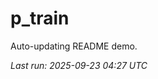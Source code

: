 # p_train

Auto-updating README demo.

<!--START_SECTION:status-->
_Last run: 2025-09-23 04:27 UTC_
<!--END_SECTION:status-->























































































































































































































































































































































































































































































































































































































































































































